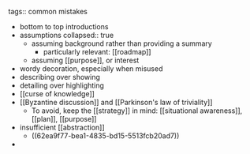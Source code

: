 tags:: common mistakes

- bottom to top introductions
- assumptions
  collapsed:: true
	- assuming background rather than providing a summary
		- particularly relevant: [[roadmap]]
	- assuming [[purpose]], or interest
- wordy decoration, especially when misused
- describing over showing
- detailing over highlighting
- [[curse of knowledge]]
- [[Byzantine discussion]] and [[Parkinson's law of triviality]]
	- To avoid, keep the [[strategy]] in mind: [[situational awareness]], [[plan]], [[purpose]]
- insufficient [[abstraction]]
	- ((62ea9f77-bea1-4835-bd15-5513fcb20ad7))
-